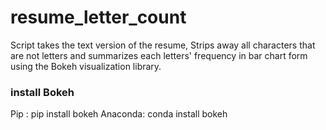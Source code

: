 ﻿# resume_letter_count
Script takes the text version of the resume, Strips away all characters that are not letters and summarizes each letters' frequency in bar chart form using the Bokeh visualization library. 

### install Bokeh
Pip		: pip install bokeh
Anaconda: conda install bokeh

